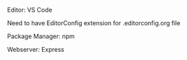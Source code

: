 Editor: VS Code
     
Need to have EditorConfig extension for .editorconfig.org file

Package Manager: npm

Webserver: Express
